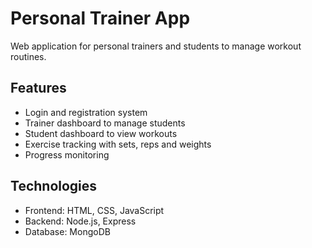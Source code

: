 # Personal Trainer App

Web application for personal trainers and students to manage workout routines.

## Features
- Login and registration system
- Trainer dashboard to manage students
- Student dashboard to view workouts
- Exercise tracking with sets, reps and weights
- Progress monitoring

## Technologies
- Frontend: HTML, CSS, JavaScript
- Backend: Node.js, Express
- Database: MongoDB